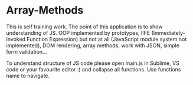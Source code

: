 # Array-Methods
This is self training work. The point of this application is to show understanding of JS.
OOP implemented by prototypes, IIFE (Immediately-Invoked Function Expression) but not at all (JavaScript module system not implemented), DOM rendering, array methods, work with JSON,
simple form validation...

To understand structure of JS code please open main.js in Sublime, VS code or your favourite editor :)
and collapse all functions. Use functions name to navigate. 
